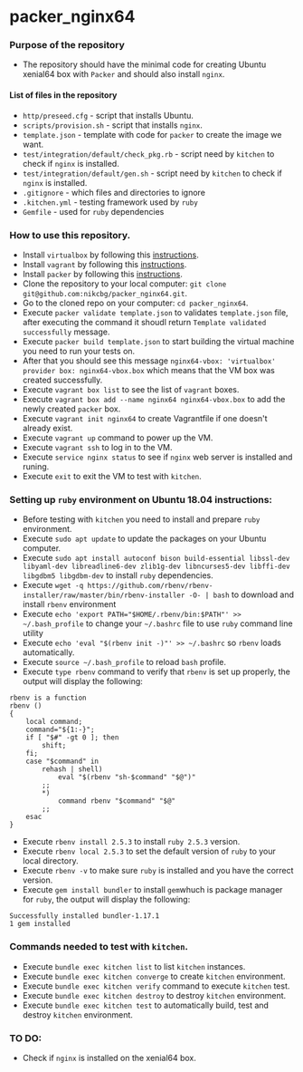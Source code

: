 # packer_nginx64

### Purpose of the repository 
- The repository should have the minimal code for creating Ubuntu xenial64 box with `Packer` and should also install `nginx`.

#### List of files in the repository

- `http/preseed.cfg` - script that installs Ubuntu.
- `scripts/provision.sh` - script that installs `nginx`.
- `template.json` - template with code for `packer` to create the image we want.
- `test/integration/default/check_pkg.rb` - script need by `kitchen` to check if `nginx` is installed. 
- `test/integration/default/gen.sh` - script need by `kitchen` to check if `nginx` is installed. 
- `.gitignore` - which files and directories to ignore
- `.kitchen.yml` - testing framework used by `ruby`
- `Gemfile` - used for `ruby` dependencies

### How to use this repository.
- Install `virtualbox` by following this [instructions](https://www.virtualbox.org/wiki/Downloads).
- Install `vagrant` by following this [instructions](https://www.vagrantup.com/docs/installation/).
- Install `packer` by following this [instructions](https://www.packer.io/intro/getting-started/install.html).
- Clone the repository to your local computer: `git clone git@github.com:nikcbg/packer_nginx64.git`.
- Go to the cloned repo on your computer: `cd packer_nginx64`.
- Execute `packer validate template.json` to validates `template.json` file, after executing the command it shoudl return `Template validated successfully` message. 
- Execute `packer build template.json`  to start building the virtual machine you need to run your tests on. 
- After that you should see this message `nginx64-vbox: 'virtualbox' provider box: nginx64-vbox.box` which means that the VM box was created successfully.
- Execute `vagrant box list` to see the list of `vagrant` boxes.
- Execute `vagrant box add --name nginx64 nginx64-vbox.box`  to add the newly created `packer` box. 
- Execute `vagrant init nginx64` to create Vagrantfile if one doesn't already exist.  
- Execute `vagrant up` command to power up the VM.
- Execute `vagrant ssh` to log in to the VM.
- Execute `service nginx status` to see if `nginx` web server is installed and runing. 
- Execute `exit` to exit the VM to test with `kitchen`.

### Setting up `ruby` environment on Ubuntu 18.04 instructions:
- Before testing with `kitchen` you need to install and prepare `ruby` environment.
- Execute `sudo apt update` to update the packages on your Ubuntu computer. 
- Execute `sudo apt install autoconf bison build-essential libssl-dev libyaml-dev libreadline6-dev zlib1g-dev libncurses5-dev libffi-dev libgdbm5 libgdbm-dev` to install `ruby` dependencies.
- Execute `wget -q https://github.com/rbenv/rbenv-installer/raw/master/bin/rbenv-installer -O- | bash` to download and install `rbenv` environment
- Execute `echo 'export PATH="$HOME/.rbenv/bin:$PATH"' >> ~/.bash_profile` to change your `~/.bashrc` file to use `ruby` command line utility 
- Execute `echo 'eval "$(rbenv init -)"' >> ~/.bashrc` so `rbenv` loads automatically.
- Execute `source ~/.bash_profile` to reload `bash` profile.
- Execute `type rbenv` command to verify that `rbenv` is set up properly, the output will display the following:
```
rbenv is a function
rbenv ()
{
    local command;
    command="${1:-}";
    if [ "$#" -gt 0 ]; then
        shift;
    fi;
    case "$command" in
        rehash | shell)
            eval "$(rbenv "sh-$command" "$@")"
        ;;
        *)
            command rbenv "$command" "$@"
        ;;
    esac
}
```

- Execute `rbenv install 2.5.3` to install `ruby 2.5.3` version.
- Execute `rbenv local 2.5.3` to set the default version of `ruby` to your local directory.
- Execute `rbenv -v` to make sure `ruby` is installed and you have the correct version.
- Execute `gem install bundler` to install `gem`whuch is package manager for `ruby`, the output will display the following:
```
Successfully installed bundler-1.17.1
1 gem installed
```

### Commands needed to test with `kitchen`.
- Execute `bundle exec kitchen list` to list `kitchen` instances.
- Execute `bundle exec kitchen converge` to create `kitchen` environment.
- Execute `bundle exec kitchen verify` command to execute `kitchen` test.
- Execute `bundle exec kitchen destroy` to destroy `kitchen` environment.
- Execute `bundle exec kitchen test` to automatically build, test and destroy `kitchen` environment.

### TO DO:
- Check if `nginx` is installed on the xenial64 box.
